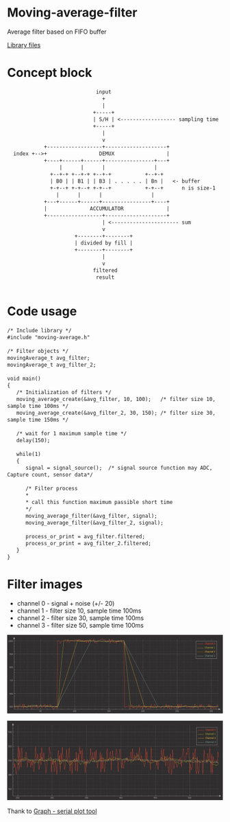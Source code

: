 # Moving-average-filter
Average filter based on FIFO buffer

[Library files](https://github.com/binarymaker/Moving-average-filter/tree/master/sw-moving-average/User-Library/moving-average-library)
 
# Concept block 

```
                             input
                               +
                               |
                            +-----+ 
                            | S/H | <------------------ sampling time
                            +-----+ 
                               |
                               v
            +------------------+--------------------+
  index +-->+                 DEMUX                 |
            +----+------+------+----------------+---+
                 |      |      |                |
              +--+-+ +--+-+ +--+-+           +--+-+
              | B0 | | B1 | | B3 | . . . . . | Bn |   <- buffer
              +-+--+ +-+--+ +-+--+           +-+--+      n is size-1
                |      |      |                |
            +---+------+------+----------------+----+
            |              ACCUMULATOR              |
            +------------------+--------------------+
                               | <---------------------- sum
                               v
                      +--------+--------+
                      | divided by fill |
                      +--------+--------+
                               |
                               v
                            filtered
                             result
                             
```

# Code usage

```
/* Include library */
#include "moving-average.h"

/* Filter objects */
movingAverage_t avg_filter;
movingAverage_t avg_filter_2;

void main()
{
   /* Initialization of filters */
   moving_average_create(&avg_filter, 10, 100);   /* filter size 10, sample time 100ms */
   moving_average_create(&avg_filter_2, 30, 150); /* filter size 30, sample time 150ms */

   /* wait for 1 maximum sample time */
   delay(150);

   while(1)
   {
      signal = signal_source();  /* signal source function may ADC, Capture count, sensor data*/

      /* Filter process
      * 
      * call this function maximum passible short time
      */
      moving_average_filter(&avg_filter, signal);
      moving_average_filter(&avg_filter_2, signal);

      process_or_print = avg_filter.filtered;
      process_or_print = avg_filter_2.filtered;
   }
}

```

# Filter images

   + channel 0 - signal + noise (+/- 20)
   + channel 1 - filter size 10, sample time 100ms 
   + channel 2 - filter size 30, sample time 100ms 
   + channel 3 - filter size 50, sample time 100ms 

![alt text](image/wave1.png "Filter response")

![alt text](image/wave2.png "Filter performance")

Thank to [Graph - serial plot tool](https://github.com/CieNTi/serial_port_plotter) 


